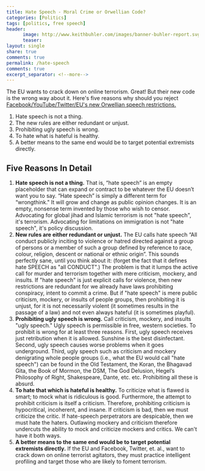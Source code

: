 ```yaml
---
title: Hate Speech - Moral Crime or Orwellian Code?
categories: [Politics]
tags: [politics, free speech]
header:
      image: http://www.keithbuhler.com/images/banner-buhler-report.svg
      teaser:
layout: single
share: true
comments: true
permalink: /hate-speech
comments: true
excerpt_separator: <!--more-->
---
```



The EU wants to crack down on online terrorism. Great! But their new code is the wrong way about it. Here's five reasons why should you reject [Facebook/YouTube/Twitter/EU's new Orwellian speech restrictions.](http://abcnews.go.com/topics/business/european-union.htm) 


1. Hate speech is not a thing. 
2. The new rules are either redundant or unjust. 
3. Prohibiting ugly speech is wrong. 
4. To hate what is hateful is healthy. 
5. A better means to the same end would be to target potential extremists directly.

<!--more-->

## Five Reasons In Detail

1. **Hate speech is not a thing.** That is, “hate speech” is an empty placeholder that can expand or contract to be whatever the EU doesn’t want you to say. “Hate speech” is simply a different term for “wrongthink." It will grow and change as public opinion changes. It is an empty, nonsense term invented by those who wish to censor.  Advocating for global jihad and Islamic terrorism is not "hate speech", it's terrorism. Advocating for limitations on immigration is not "hate speech", it's policy discussion. 
2. **New rules are either redundant or unjust.** The EU calls hate speech “All conduct publicly inciting to violence or hatred directed against a group of persons or a member of such a group defined by reference to race, colour, religion, descent or national or ethnic origin”. This sounds perfectly sane, until you think about it: (forget the fact that it defines hate SPEECH as "all CONDUCT".) The problem is that it lumps the active call for murder and terrorism together with mere criticism, mockery, and insults. If "hate speech" is just explicit calls for violence, then new restrictions are redundant for we already have laws prohibiting conspiracy, intent to commit a crime. But if "hate speech" is mere public criticism, mockery, or insults of people groups, then prohibiting it is unjust, for it is not necessarily violent (it sometimes results in the passage of a law) and not even always hateful (it is sometimes playful).
3. **Prohibiting ugly speech is wrong.** Call criticism, mockery, and insults "ugly speech." Ugly speech is permissible in free, western societies. To prohibit is wrong for at least three reasons. First, ugly speech receives just retribution when it is allowed. Sunshine is the best disinfectant. Second, ugly speech causes worse problems when it goes underground. Third, ugly speech such as criticism and mockery denigrating whole people groups (i.e., what the EU would call "hate speech") can be found in the Old Testament, the Koran, the Bhagavad Gita, the Book of Mormon, the DSM, The God Delusion, Hegel’s Philosophy of Right, Shakespeare, Dante, etc. etc. Prohibiting all these is absurd. 
4. **To hate that which is hateful is healthy.**   To criticize what is flawed is smart; to mock what is ridiculous is good. Furthermore, the attempt to prohibit criticism is itself a criticism. Therefore, prohibiting criticism is hypocritical, incoherent, and insane. If criticism is bad, then we must criticize the critic. If hate-speech perpetrators are despicable, then we must hate the haters. Outlawing mockery and criticism therefore undercuts the ability to mock and criticize mockers and critics. We can't have it both ways. 
5. **A better means to the same end would be to target potential extremists directly.**
If the EU and Facebook, Twitter, et. al., want to crack down on online terrorist agitators, they must practice intelligent profiling and target those who are likely to foment terrorism.